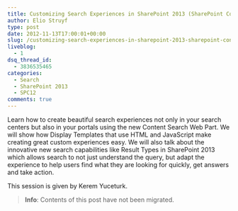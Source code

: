 ```yaml
---
title: Customizing Search Experiences in SharePoint 2013 (SharePoint Conference – SPC12 – Liveblog)
author: Elio Struyf
type: post
date: 2012-11-13T17:00:01+00:00
slug: /customizing-search-experiences-in-sharepoint-2013-sharepoint-conference-spc12-liveblog/
liveblog:
  - 1
dsq_thread_id:
  - 3836535465
categories:
  - Search
  - SharePoint 2013
  - SPC12
comments: true
---
```


Learn how to create beautiful search experiences not only in your search centers but also in your portals using the new Content Search Web Part. We will show how Display Templates that use HTML and JavaScript make creating great custom experiences easy. We will also talk about the innovative new search capabilities like Result Types in SharePoint 2013 which allows search to not just understand the query, but adapt the experience to help users find what they are looking for quickly, get answers and take action.

This session is given by Kerem Yuceturk.

> **Info**: Contents of this post have not been migrated.